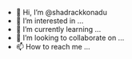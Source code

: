- 👋 Hi, I’m @shadrackkonadu
- 👀 I’m interested in ...
- 🌱 I’m currently learning ...
- 💞️ I’m looking to collaborate on ...
- 📫 How to reach me ...

<!---
shadrackkonadu/shadrackkonadu is a ✨ special ✨ repository because its `README.md` (this file) appears on your GitHub profile.
You can click the Preview link to take a look at your changes.
--->
